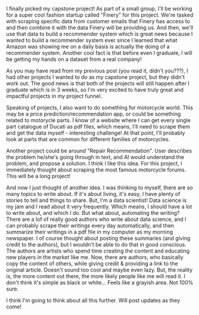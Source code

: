 
I finally picked my capstone project! As part of a small group, I'll be working for a super cool fashion startup called "Finery" for this project. We're tasked with scraping specific data from customer emails that Finery has access to and then combine it with the data Finery will be providing us. And then, we'll use that data to build a recommender system which is great news because I wanted to build a recommender system ever since I learned that what Amazon was showing me on a daily basis is actually the doing of a recommender system. Another cool fact is that before even I graduate, I will be getting my hands on a dataset from a real company! 

As you may have read from my previous post (you read it, didn't you???), I had other projects I wanted to do as my capstone project, but they didn't work out. The good news is that both of the projects will still happen after I graduate which is in 3 weeks, so I'm very excited to have truly great and impactful projects in my project funnel. 

Speaking of projects, I also want to do something for motorcycle world. This may be a price prediction/recommendation app, or could be something related to motorycle parts. I know of a website where I can get every single part catalogue of Ducati as pdf files, which means, I'll need to scrape them and get the data myself - interesting challenge! At that point, I'll probably look at parts that are common for different families of motorcycles. 

Another project could be around "Repair Recommendation". User describes the problem he/she's going through in text, and AI would understand the problem, and propose a solution. I think I like this idea. For this project, I immediately thought about scraping the most famous motorcycle forums. This will be a long project!

And now I just thought of another idea. I was thinking to myself, there are so many topics to write about. If it's about living, it's easy, I have plenty of stories to tell and things to share. But, I'm a data scientist! Data science is my jam and I read about it very frequently. Which means, I should have a lot to write about, and which I do. But what about, automating the writing? There are a lof of really good authors who write about data science, and I can probably scrape their writings every day automatically, and then summarize their writings in a pdf file in my computer as my morning newspaper. I of course thought about posting these summaries (and giving credit to the authors), but I wouldn't be able to do that in good conscious. The authors are artists who spend time creating the content and educating new players in the market like me. Now, there are authors, who basically copy the content of others, while giving credit & providing a link to the original article. Doesn't sound too cool and maybe even lazy. But, the reality is, the more content out there, the more likely people like me will read it. I don't think it's simple as black or white... Feels like a grayish area. Not 100% sure. 

I think I'm going to think about all this further. Will post updates as they come!
